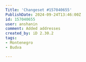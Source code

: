 ```yaml
---
Title: 'Changeset #157040655'
PublishDate: 2024-09-24T13:46:00Z
id: 157040655
user: anshanin
comment: Added addresses
created_by: iD 2.30.2
tags:
- Montenegro
- Budva

---
```

